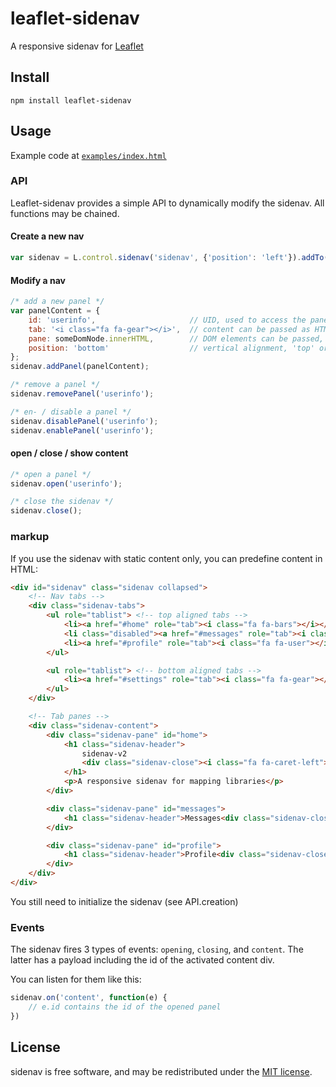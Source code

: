# leaflet-sidenav

A responsive sidenav for [Leaflet](#leaflet)

## Install

    npm install leaflet-sidenav

## Usage

Example code at [`examples/index.html`](examples/index.html)

### API
Leaflet-sidenav provides a simple API to dynamically modify the sidenav. All functions may be chained.

#### Create a new nav
```js
var sidenav = L.control.sidenav('sidenav', {'position': 'left'}).addTo(map);
```

#### Modify a nav

```js
/* add a new panel */
var panelContent = {
    id: 'userinfo',                     // UID, used to access the panel
    tab: '<i class="fa fa-gear"></i>',  // content can be passed as HTML string,
    pane: someDomNode.innerHTML,        // DOM elements can be passed, too
    position: 'bottom'                  // vertical alignment, 'top' or 'bottom'
};
sidenav.addPanel(panelContent);

/* remove a panel */
sidenav.removePanel('userinfo');

/* en- / disable a panel */
sidenav.disablePanel('userinfo');
sidenav.enablePanel('userinfo');
```

#### open / close / show content
```js
/* open a panel */
sidenav.open('userinfo');

/* close the sidenav */
sidenav.close();
```

### markup
If you use the sidenav with static content only, you can predefine content in HTML:

```html
<div id="sidenav" class="sidenav collapsed">
    <!-- Nav tabs -->
    <div class="sidenav-tabs">
        <ul role="tablist"> <!-- top aligned tabs -->
            <li><a href="#home" role="tab"><i class="fa fa-bars"></i></a></li>
            <li class="disabled"><a href="#messages" role="tab"><i class="fa fa-envelope"></i></a></li>
            <li><a href="#profile" role="tab"><i class="fa fa-user"></i></a></li>
        </ul>

        <ul role="tablist"> <!-- bottom aligned tabs -->
            <li><a href="#settings" role="tab"><i class="fa fa-gear"></i></a></li>
        </ul>
    </div>

    <!-- Tab panes -->
    <div class="sidenav-content">
        <div class="sidenav-pane" id="home">
            <h1 class="sidenav-header">
                sidenav-v2
                <div class="sidenav-close"><i class="fa fa-caret-left"></i></div>
            </h1>
            <p>A responsive sidenav for mapping libraries</p>
        </div>

        <div class="sidenav-pane" id="messages">
            <h1 class="sidenav-header">Messages<div class="sidenav-close"><i class="fa fa-caret-left"></i></div></h1>
        </div>

        <div class="sidenav-pane" id="profile">
            <h1 class="sidenav-header">Profile<div class="sidenav-close"><i class="fa fa-caret-left"></i></div></h1>
        </div>
    </div>
</div>
```

You still need to initialize the sidenav (see API.creation)

### Events

The sidenav fires 3 types of events:
`opening`, `closing`, and `content`.
The latter has a payload including the id of the activated content div.

You can listen for them like this:
```js
sidenav.on('content', function(e) {
    // e.id contains the id of the opened panel
})
```


## License

sidenav is free software, and may be redistributed under the [MIT license](LICENSE).
